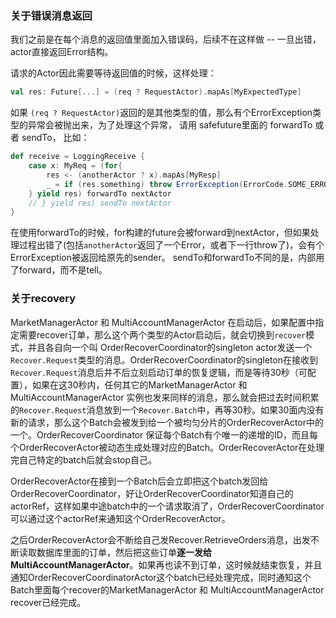 


### 关于错误消息返回

我们之前是在每个消息的返回值里面加入错误码，后续不在这样做 -- 一旦出错，actor直接返回Error结构。

请求的Actor因此需要等待返回值的时候，这样处理：

```scala
val res: Future[...] = (req ? RequestActor).mapAs[MyExpectedType]

```


如果 `(req ? RequestActor)`返回的是其他类型的值，那么有个ErrorException类型的异常会被抛出来，为了处理这个异常，
请用 safefuture里面的 forwardTo 或者 sendTo， 比如：

```scala
def receive = LoggingReceive {
    case x: MyReq = (for{
        res <- (anotherActor ? x).mapAs[MyResp]
        _ = if (res.something) throw ErrorException(ErrorCode.SOME_ERROR, "msg")
    } yield res) forwardTo nextActor
    // } yield res) sendTo nextActor
}
```

在使用forwardTo的时候，for构建的future会被forward到nextActor，但如果处理过程出错了(包括`anotherActor`返回了一个Error，或者下一行throw了)，会有个ErrorException被返回给原先的sender。 sendTo和forwardTo不同的是，内部用了forward，而不是tell。



### 关于recovery

MarketManagerActor 和 MultiAccountManagerActor 在启动后，如果配置中指定需要recover订单，那么这个两个类型的Actor启动后，就会切换到`recover`模式，并且各自向一个叫 OrderRecoverCoordinator的singleton actor发送一个`Recover.Request`类型的消息。OrderRecoverCoordinator的singleton在接收到`Recover.Request`消息后并不后立刻启动订单的恢复逻辑，而是等待30秒（可配置），如果在这30秒内，任何其它的MarketManagerActor 和 MultiAccountManagerActor 实例也发来同样的消息，那么就会把过去时间积累的`Recover.Request`消息放到一个`Recover.Batch`中，再等30秒。如果30面内没有新的请求，那么这个Batch会被发到给一个被均匀分片的OrderRecoverActor中的一个。OrderRecoverCoordinator 保证每个Batch有个唯一的递增的ID，而且每个OrderRecoverActor被动态生成处理对应的Batch。OrderRecoverActor在处理完自己特定的batch后就会stop自己。

OrderRecoverActor在接到一个Batch后会立即把这个batch发回给OrderRecoverCoordinator，好让OrderRecoverCoordinator知道自己的actorRef，这样如果中途batch中的一个请求取消了，OrderRecoverCoordinator可以通过这个actorRef来通知这个OrderRecoverActor。

之后OrderRecoverActor会不断给自己发Recover.RetrieveOrders消息，出发不断读取数据库里面的订单，然后把这些订单**逐一发给MultiAccountManagerActor**。如果再也读不到订单，这时候就结束恢复，并且通知OrderRecoverCoordinatorActor这个batch已经处理完成，同时通知这个Batch里面每个recover的MarketManagerActor 和 MultiAccountManagerActor recover已经完成。

